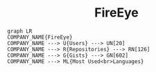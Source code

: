<h1 align="center">FireEye</h1>

```mermaid
graph LR
COMPANY_NAME{FireEye}
COMPANY_NAME ---> U{Users} ---> UN[20]
COMPANY_NAME ---> R{Repositories} ---> RN[126]
COMPANY_NAME ---> G{Gists} ---> GN[602]
COMPANY_NAME ---> ML{Most Used<br>Languages}
```
